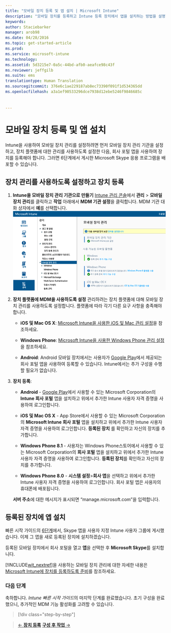 ```yaml
---
title: "모바일 장치 등록 및 앱 설치 | Microsoft Intune"
description: "모바일 장치를 등록하고 Intune 등록 장치에서 앱을 설치하는 방법을 설명합니다."
keywords: 
author: Staciebarker
manager: arob98
ms.date: 04/28/2016
ms.topic: get-started-article
ms.prod: 
ms.service: microsoft-intune
ms.technology: 
ms.assetid: 5d3215e7-0a5c-44bd-afb0-aeafce98c43f
ms.reviewer: jeffgilb
ms.suite: ems
translationtype: Human Translation
ms.sourcegitcommit: 376e6c1ae229187ab8ec73390f091f1d534365dd
ms.openlocfilehash: a3a1ef90533296dce7938d12ebe5246f9846685c


---
```


# 모바일 장치 등록 및 앱 설치
Intune을 사용하여 모바일 장치 관리를 설정하려면 먼저 모바일 장치 관리 기관을 설정하고, 장치 플랫폼에 대한 관리를 사용하도록 설정한 다음, 회사 포털 앱을 사용하여 장치를 등록해야 합니다. 그러면 6단계에서 게시한 Microsoft Skype 응용 프로그램을 배포할 수 있습니다.

## 장치 관리를 사용하도록 설정하고 장치 등록

1.  **Intune을 모바일 장치 관리 기관으로 만들기** [Intune 관리 콘솔](https://manage.microsoft.com/)에서 **관리** > **모바일 장치 관리**를 클릭하고 **작업** 아래에서 **MDM 기관 설정**을 클릭합니다.  MDM 기관 대화 상자에서 **예**를 선택합니다.
    ![관리 콘솔. Intune에 MDM 설정](./media/mdmAuthority.png)

2.  **장치 플랫폼에 MDM을 사용하도록 설정** 관리하려는 장치 플랫폼에 대해 모바일 장치 관리를 사용하도록 설정합니다. 플랫폼에 따라 각기 다른 요구 사항을 충족해야 합니다.

    -   **iOS 및 Mac OS X**: [Microsoft Intune을 사용한 iOS 및 Mac 관리 설정](/intune/deploy-use/set-up-ios-and-mac-management-with-microsoft-intune)을 참조하세요.

    -   **Windows Phone**: [Microsoft Intune을 사용한 Windows Phone 관리 설정](/intune/deploy-use/set-up-windows-phone-management-with-microsoft-intune)을 참조하세요.

    -   **Android**: Android 모바일 장치에서는 사용자가 [Google Play](https://play.google.com/store/apps/details?id=com.skype.raider)에서 제공되는 회사 포털 앱을 사용하여 등록할 수 있습니다. Intune에서는 추가 구성을 수행할 필요가 없습니다.

3.  **장치 등록**:

    -   **Android** - [Google Play](http://go.microsoft.com/fwlink/p/?LinkId=386612)에서 사용할 수 있는 Microsoft Corporation의 **Intune 회사 포털** 앱을 설치하고 위에서 추가한 Intune 사용자 자격 증명을 사용하여 로그인합니다.

    -   **iOS 및 Mac OS X** - App Store에서 사용할 수 있는 Microsoft Corporation의 **Microsoft Intune 회사 포털** 앱을 설치하고 위에서 추가한 Intune 사용자 자격 증명을 사용하여 로그인합니다. **등록된 장치** 를 확인하고 자신의 장치를 추가합니다.

    -   **Windows Phone 8.1** - 사용자는 Windows Phone스토어에서 사용할 수 있는 Microsoft Corporation의 **회사 포털** 앱을 설치하고 위에서 추가한 Intune 사용자 자격 증명을 사용하여 로그인합니다.  **등록된 장치**를 확인하고 자신의 장치를 추가합니다.

    -   **Windows Phone 8.0** - **시스템 설정**&gt;**회사 앱**을 선택하고 위에서 추가한 Intune 사용자 자격 증명을 사용하여 로그인합니다. 회사 포털 앱은 사용자의 휴대폰에 배포됩니다.

    **서버 주소**에 대한 메시지가 표시되면 “manage.microsoft.com”을 입력합니다.

## 등록된 장치에 앱 설치
빠른 시작 가이드의 [6단계](start-with-a-paid-subscription-to-microsoft-intune-step-6.md)에서, Skype 앱을 사용자 지정 Intune 사용자 그룹에 게시했습니다. 이제 그 앱을 새로 등록된 장치에 설치하겠습니다.

등록된 모바일 장치에서 회사 포털을 열고 **앱**을 선택한 후 **Microsoft Skype**를 설치합니다.

[!INCLUDE[wit_nextref](../includes/wit_nextref_md.md)]을 사용하는 모바일 장치 관리에 대한 자세한 내용은 [Microsoft Intune에 장치를 등록하도록 준비](/intune/deploy-use/get-ready-to-enroll-devices-in-microsoft-intune)를 참조하세요.


### 다음 단계
축하합니다. *Intune 빠른 시작 가이드*의 마지막 단계를 완료했습니다. 초기 구성을 완료했으니, 추가적인 MDM 기능 활성화를 고려할 수 있습니다.

>[!div class="step-by-step"]

>[&larr; **장치 등록**](.\start-with-a-paid-subscription-to-microsoft-intune-step-8.md)     [**구성 후 작업** &rarr;](.\post-configuration-tasks.md)  



<!--HONumber=Jul16_HO3-->


